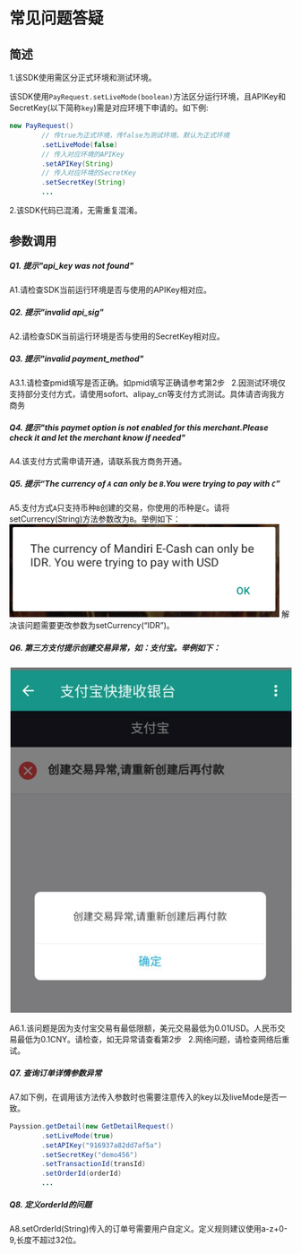 # 常见问题答疑
## 简述
1.该SDK使用需区分正式环境和测试环境。

该SDK使用`PayRequest.setLiveMode(boolean)`方法区分运行环境，且APIKey和SecretKey(以下简称`key`)需是对应环境下申请的。如下例:
```java
new PayRequest()
        // 传true为正式环境，传false为测试环境。默认为正式环境
        .setLiveMode(false)
        // 传入对应环境的APIKey
        .setAPIKey(String)
        // 传入对应环境的SecretKey
        .setSecretKey(String)
        ...
```
2.该SDK代码已混淆，无需重复混淆。

## 参数调用   
##### Q1. 提示"api_key was not found"

A1.请检查SDK当前运行环境是否与使用的APIKey相对应。

##### Q2. 提示"invalid api_sig"

A2.请检查SDK当前运行环境是否与使用的SecretKey相对应。

##### Q3. 提示"invalid payment_method"

A3.1.请检查pmid填写是否正确。如pmid填写正确请参考第2步
   2.因测试环境仅支持部分支付方式，请使用sofort、alipay_cn等支付方式测试。具体请咨询我方商务
##### Q4. 提示"this paymet option is not enabled for this merchant.Please check it and let the merchant know if needed"

A4.该支付方式需申请开通，请联系我方商务开通。

##### Q5. 提示“The currency of `A` can only be `B`.You were trying to pay with `C`”

A5.支付方式`A`只支持币种`B`创建的交易，你使用的币种是`C`。请将setCurrency(String)方法参数改为`B`。举例如下：
![alt text](/img/_currency.png "currency")
解决该问题需要更改参数为setCurrency(“IDR”)。

##### Q6. 第三方支付提示创建交易异常，如：支付宝。举例如下：
![alt text](/img/_alipay.png "currency")

A6.1.该问题是因为支付宝交易有最低限额，美元交易最低为0.01USD。人民币交易最低为0.1CNY。请检查，如无异常请查看第2步
   2.网络问题，请检查网络后重试。
##### Q7. 查询订单详情参数异常

A7.如下例，在调用该方法传入参数时也需要注意传入的key以及liveMode是否一致。
```java
Payssion.getDetail(new GetDetailRequest()
        .setLiveMode(true)
        .setAPIKey("916937a82dd7af5a")
        .setSecretKey("demo456")
        .setTransactionId(transId)
        .setOrderId(orderId)
        ...
```

##### Q8. 定义orderId的问题

A8.setOrderId(String)传入的订单号需要用户自定义。定义规则建议使用a-z+0-9,长度不超过32位。

